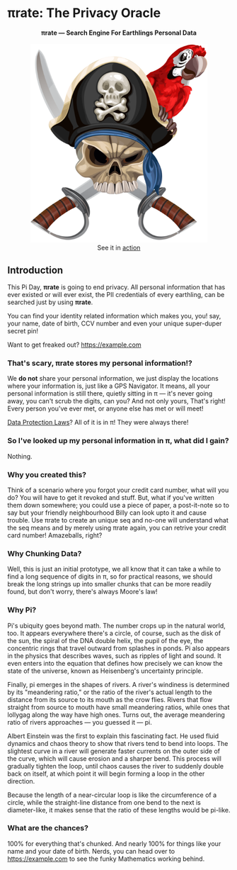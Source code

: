 # πrate: The Privacy Oracle

<p align="center">
<b>πrate &mdash; Search Engine For Earthlings Personal Data</b><br><br>
<img alt="Pirate Logo" src="/static/logo.png" width="400"><br>
See it in <a href="https://example.com">action</a>
</p>

## Introduction

This Pi Day, **πrate** is going to end privacy. All personal information that has ever existed or will ever exist, the PII credentials of every earthling, can be searched just by using **πrate**.

You can find your identity related information which makes you, you! say, your name, date of birth, CCV number and even your unique super-duper secret pin!

Want to get freaked out? https://example.com

### That's scary, πrate stores my personal information!?

We **do not** share your personal information, we just display the locations where your information is, just like a GPS Navigator. It means, all your personal information is still there, quietly sitting in π &mdash; it's never going away, you can't scrub the digits, can you? And not only yours, That's right! Every person you've ever met, or anyone else has met or will meet!

[Data Protection Laws](https://en.wikipedia.org/wiki/Information_privacy_law)? All of it is in π! They were always there!

### So I've looked up my personal information in π, what did I gain?

Nothing.

### Why you created this?

Think of a scenario where you forgot your credit card number, what will you do? You will have to get it revoked and stuff.
But, what if you've written them down somewhere; you could use a piece of paper, a post-it-note so to say but your friendly neighbourhood Billy can look upto it and cause trouble. Use πrate to create an unique seq and no-one will understand what the seq means and by merely using πrate again, you can retrive your credit card number! Amazeballs, right?

### Why Chunking Data?

Well, this is just an initial prototype, we all know that it can take a while to find a long sequence of digits in π, so for practical reasons, we should break the long strings up into smaller chunks that can be more readily found, but don't worry, there's always Moore's law!

### Why Pi?

Pi's ubiquity goes beyond math. The number crops up in the natural world, too. It appears everywhere there's a circle, of course, such as the disk of the sun, the spiral of the DNA double helix, the pupil of the eye, the concentric rings that travel outward from splashes in ponds. Pi also appears in the physics that describes waves, such as ripples of light and sound. It even enters into the equation that defines how precisely we can know the state of the universe, known as Heisenberg's uncertainty principle.

Finally, pi emerges in the shapes of rivers. A river's windiness is determined by its "meandering ratio," or the ratio of the river's actual length to the distance from its source to its mouth as the crow flies. Rivers that flow straight from source to mouth have small meandering ratios, while ones that lollygag along the way have high ones. Turns out, the average meandering ratio of rivers approaches — you guessed it — pi.

Albert Einstein was the first to explain this fascinating fact. He used fluid dynamics and chaos theory to show that rivers tend to bend into loops. The slightest curve in a river will generate faster currents on the outer side of the curve, which will cause erosion and a sharper bend. This process will gradually tighten the loop, until chaos causes the river to suddenly double back on itself, at which point it will begin forming a loop in the other direction.

Because the length of a near-circular loop is like the circumference of a circle, while the straight-line distance from one bend to the next is diameter-like, it makes sense that the ratio of these lengths would be pi-like.

### What are the chances?

100% for everything that's chunked. And nearly 100% for things like your name and your date of birth. Nerds, you can head over to https://example.com to see the funky Mathematics working behind.